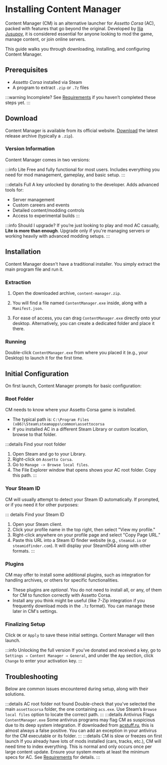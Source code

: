 # Installing Content Manager

Content Manager (CM) is an alternative launcher for _Assetto Corsa_ (AC), packed with features that go beyond the original. Developed by [Ilja Jusupov](../../../creators/ilja-jusupov), it is considered essential for anyone looking to mod the game, manage content, or join online servers.

This guide walks you through downloading, installing, and configuring Content Manager.

## Prerequisites

- _Assetto Corsa_ installed via Steam
- A program to extract `.zip` or `.7z` files

:::warning Incomplete?
See [Requirements](../requirements) if you haven’t completed these steps yet.
:::

## Download

Content Manager is available from its official website. [Download](https://acstuff.ru/app/) the latest release archive (typically a `.zip`).

### Version Information

Content Manager comes in two versions:

:::info Lite
Free and fully functional for most users. Includes everything you need for mod management, gameplay, and basic setup.
:::

:::details Full
A key unlocked by donating to the developer. Adds advanced tools for:
  - Server management
  - Custom careers and events
  - Detailed content/modding controls
  - Access to experimental builds
:::

:::info Should I upgrade?
If you’re just looking to play and mod AC casually, **Lite is more than enough**. Upgrade only if you're managing servers or working heavily with advanced modding setups.
:::

## Installation

Content Manager doesn't have a traditional installer. You simply extract the main program file and run it.

### Extraction

1.  Open the downloaded archive, `content-manager.zip`.
2.  You will find a file named `ContentManager.exe` inside, along with a `Manifest.json`.
3.  For ease of access, you can drag `ContentManager.exe` directly onto your desktop. Alternatively, you can create a dedicated folder and place it there.

    <!-- Placeholder for a screenshot of dragging Content Manager.exe to Desktop or a folder -->
    <!-- <img src="/images/guides/cm-extract-desktop.png" alt="Dragging Content Manager.exe"> -->

### Running

Double-click `ContentManager.exe` from where you placed it (e.g., your Desktop) to launch it for the first time.

## Initial Configuration

On first launch, Content Manager prompts for basic configuration:

### Root Folder

CM needs to know where your Assetto Corsa game is installed.

- The typical path is: `C:\Program Files (x86)\Steam\steamapps\common\assettocorsa`
- If you installed AC in a different Steam Library or custom location, browse to that folder.

:::details Find your root folder
1. Open Steam and go to your Library.
2. Right-click on `Assetto Corsa`.
3. Go to `Manage -> Browse local files`.
4. The File Explorer window that opens shows your AC root folder. Copy this path.
:::

<!-- Placeholder for a screenshot of CM asking for AC root path -->
<!-- <img src="/images/guides/cm-ac-root-prompt.png" alt="Content Manager asking for Assetto Corsa root path"> -->

### Your Steam ID

CM will usually attempt to detect your Steam ID automatically. If prompted, or if you need it for other purposes:

::: details Find your Steam ID

1. Open your Steam client.
2. Click your profile name in the top right, then select "View my profile."
3. Right-click anywhere on your profile page and select "Copy Page URL."
4. Paste this URL into a Steam ID finder website (e.g., `steamid.io` or `steamidfinder.com`). It will display your SteamID64 along with other formats.
   :::

### Plugins

CM may offer to install some additional plugins, such as integration for handling archives, or others for specific functionalities.

- These plugins are _optional_. You do not need to install all, or any, of them for CM to function correctly with Assetto Corsa.
- Install any you think might be useful (like 7-Zip integration if you frequently download mods in the `.7z` format). You can manage these later in CM's settings.

<!-- Placeholder for a screenshot of CM initial settings screen, possibly highlighting the optional plugins -->
<!-- <img src="/images/guides/cm-initial-settings-plugins.png" alt="Content Manager initial settings screen with plugin options"> -->

### Finalizing Setup

Click `OK` or `Apply` to save these initial settings. Content Manager will then launch.

:::info Unlocking the full version
If you've donated and received a key, go to `Settings → Content Manager → General`, and under the `App` section, click `Change` to enter your activation key.
:::

## Troubleshooting

Below are common issues encountered during setup, along with their solutions.

:::details AC root folder not found
Double-check that you've selected the main `assettocorsa` folder, the one containing `acs.exe`. Use Steam’s `Browse local files` option to locate the correct path.
:::
:::details Antivirus Flags `ContentManager.exe`
Some antivirus programs may flag CM as suspicious due to its deep system integration. If downloaded from [acstuff.ru](https://acstuff.ru/app/), this is almost always a false positive. You can add an exception in your antivirus for the CM executable or its folder.
:::
:::details CM is slow or freezes on first launch
If you already have lots of mods installed (cars, tracks, etc.), CM will need time to index everything. This is normal and only occurs once per large content update. Ensure your system meets at least the minimum specs for AC. See [Requirements](../requirements) for details.
:::
